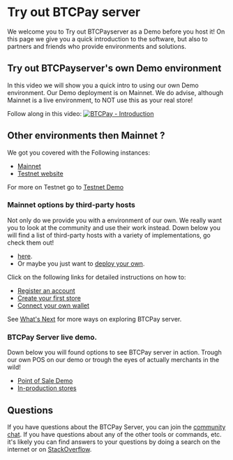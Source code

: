 # Try out BTCPay server

We welcome you to Try out BTCPayserver as a Demo before you host it!
On this page we give you a quick introduction to the software, but also to partners and friends who provide environments and solutions.

## Try out BTCPayserver's own Demo environment

In this video we will show you a quick intro to using our own Demo environment.
Our Demo deployment is on Mainnet.
We do advise, although Mainnet is a live environment, to NOT use this as your real store!

Follow along in this video:
[![BTCPay - Introduction](https://img.youtube.com/vi/xh3Eac66qc4/mqdefault.jpg)](https://www.youtube.com/watch?v=xh3Eac66qc4 "BTCPay - Introduction")

## Other environments then Mainnet ?

We got you covered with the Following instances:
* [Mainnet](https://mainnet.demo.btcpayserver.org/login)
* [Testnet website](https://testnet.demo.btcpayserver.org/)

For more on Testnet go to [Testnet Demo](/Deployment/TestnetDemo.md)

### Mainnet options by third-party hosts

Not only do we provide you with a environment of our own.
We really want you to look at the community and use their work instead.
Down below you will find a list of third-party hosts with a variety of implementations, go check them out!

* [here](/Deployment/ThirdPartyHosting.md#where-is-the-list-of-btcpay-third-party-hosts).
* Or maybe you just want to [deploy your own](/Deployment/README.md).

Click on the following links for detailed instructions on how to:
* [Register an account](./RegisterAccount.md)
* [Create your first store](./CreateStore.md)
* [Connect your own wallet](./WalletSetup.md)

See [What's Next](./WhatsNext.md) for more ways on exploring BTCPay server.

### BTCPay Server live demo.

Down below you will found options to see BTCPay server in action.
Trough our own POS on our demo or trough the eyes of actually merchants in the wild!

* [Point of Sale Demo](https://mainnet.demo.btcpayserver.org/apps/87kj5yKay8mB4UUZcJhZH5TqDKMD3CznjwLjiu1oYZXe/pos)
* [In-production stores](https://directory.btcpayserver.org)

## Questions

If you have questions about the BTCPay Server, you can join the [community chat](https://chat.btcpayserver.org/).
If you have questions about any of the other tools or commands, etc. it's likely you can find answers to your questions by doing a search on the internet or on [StackOverflow](https://stackoverflow.com/).